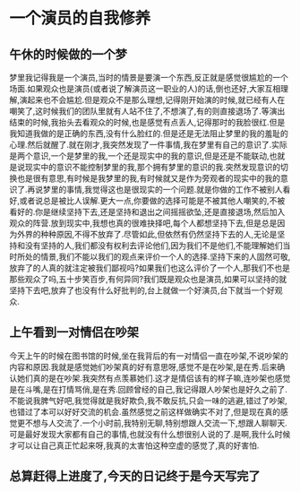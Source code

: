 # 一个演员的自我修养

## 午休的时候做的一个梦

梦里我记得我是一个演员,当时的情景是要演一个东西,反正就是感觉很尴尬的一个场面.如果观众也是演员(或者说了解演员这一职业的人)的话,倒也还好,大家互相理解,演起来也不会尴尬.但是观众不是那么理想,记得刚开始演的时候,就已经有人在嘲笑了,这时候我们的团队里就有人站不住了,不想演了,有的则直接退场了.等演出结束的时候,我抬头去看观众的时候,也是感觉有点丢人,记得那时的我脸很红.但是我知道我做的是正确的东西,没有什么脸红的.但是还是无法阻止梦里的我的羞耻的心理.然后就醒了.就在刚才,我突然发现了一件事情,我在梦里有自己的意识了.实际是两个意识,一个是梦里的我,一个还是现实中的我的意识,但是还是不能联动,也就是说现实中的意识不能控制梦里的我,那个拥有梦里的意识的我.突然发现意识的切换也是很有意思,有时候是我梦里的我,有时候就又是作为旁观者的现实中的我的意识了.再说梦里的事情,我觉得这也是很现实的一个问题.就是你做的工作不被别人看好,或者说总是被比人误解.更大一点,你要做的选择可能是不被其他人嘲笑的,不被看好的.你是继续坚持下去,还是坚持和退出之间摇摇欲坠,还是直接退场,然后加入观众的阵营.放到现实中,我想也真的很难抉择吧,每个人都想坚持下去,但是总是因为外界的种种原因,不得不放弃了.尽管如此,但依然有仍然坚持下去的人,无论是坚持和没有坚持的人,我们都没有权利去评论他们,因为我们不是他们,不能理解她们当时所处的情景,我们不能以我们的观点来评价一个人的选择.坚持下来的人固然可敬,放弃了的人真的就注定被我们鄙视吗?如果我们也这么评价了一个人,那我们不也是那些观众了吗,五十步笑百步,有何异同?我们既是观众也是演员,如果可以坚持的就坚持下去吧,放弃了也没有什么好批判的,台上就做一个好演员,台下就当一个好观众.

## 上午看到一对情侣在吵架

今天上午的时候在图书馆的时候,坐在我背后的有一对情侣一直在吵架,不说吵架的内容和原因.我就是感觉她们吵架真的好有意思呀,感觉不是在吵架,是在秀.后来确认她们真的是在吵架.我突然有点羡慕她们.这才是情侣该有的样子嘛,连吵架也感觉是在斗嘴,是在打情骂俏,是在秀.回顾曾经的自己,我记得跟人吵架也是好久之前了.不能说我脾气好吧,我觉得就是我好欺负,我不敢反抗,只会一味的逃避,错过了吵架,也错过了本可以好好交流的机会.虽然感觉之前这样做确实不对了,但是现在真的感觉更不想与人交流了.一个小时前,我特别无聊,特别想跟人交流一下,想跟人聊聊天.可是最好发现大家都有自己的事情,也就没有什么想很别人说的了.是啊,我什么时候才可以让自己真正忙起来呀,我真的太害怕这种空虚的感觉了,真的好害怕.

## 总算赶得上进度了,今天的日记终于是今天写完了
